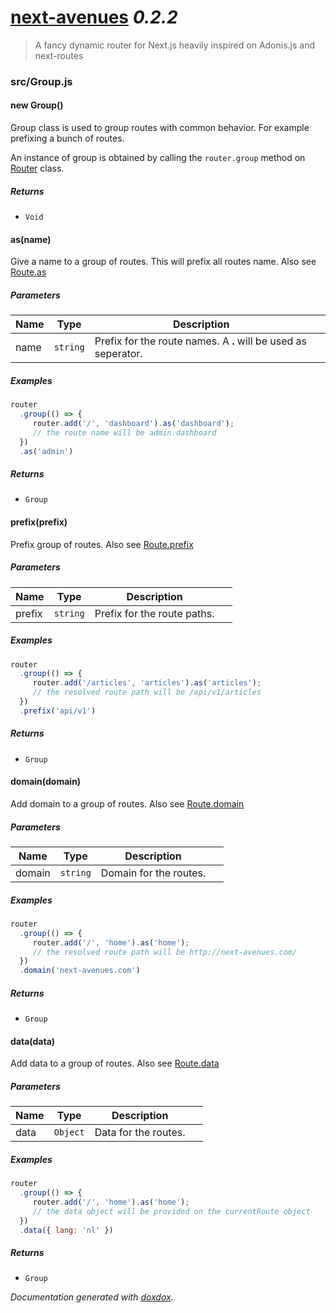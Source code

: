 # [next-avenues](https://github.com/samueljoos/next-avenues) *0.2.2*

> A fancy dynamic router for Next.js heavily inspired on Adonis.js and next-routes


### src/Group.js


#### new Group() 

Group class is used to group routes with
common behavior. For example prefixing a bunch
of routes.

An instance of group is obtained by calling the
`router.group` method on [Router](https://github.com/samueljoos/next-avenues/blob/master/docs/router.md)
class.






##### Returns


- `Void`



#### as(name) 

Give a name to a group of routes.
This will prefix all routes name.
Also see [Route.as](https://github.com/samueljoos/next-avenues/blob/master/docs/route.md#asname)




##### Parameters

| Name | Type | Description |  |
| ---- | ---- | ----------- | -------- |
| name | `string`  | Prefix for the route names. A **.** will be used as seperator. | &nbsp; |




##### Examples

```javascript
router
  .group(() => {
     router.add('/', 'dashboard').as('dashboard');
     // the route name will be admin.dashboard
  })
  .as('admin')
```


##### Returns


- `Group`  



#### prefix(prefix) 

Prefix group of routes.
Also see [Route.prefix](https://github.com/samueljoos/next-avenues/blob/master/docs/route.md#prefixprefix)




##### Parameters

| Name | Type | Description |  |
| ---- | ---- | ----------- | -------- |
| prefix | `string`  | Prefix for the route paths. | &nbsp; |




##### Examples

```javascript
router
  .group(() => {
     router.add('/articles', 'articles').as('articles');
     // the resolved route path will be /api/v1/articles
  })
  .prefix('api/v1')
```


##### Returns


- `Group`  



#### domain(domain) 

Add domain to a group of routes.
Also see [Route.domain](https://github.com/samueljoos/next-avenues/blob/master/docs/route.md#domaindomain)




##### Parameters

| Name | Type | Description |  |
| ---- | ---- | ----------- | -------- |
| domain | `string`  | Domain for the routes. | &nbsp; |




##### Examples

```javascript
router
  .group(() => {
     router.add('/', 'home').as('home');
     // the resolved route path will be http://next-avenues.com/
  })
  .domain('next-avenues.com')
```


##### Returns


- `Group`  



#### data(data) 

Add data to a group of routes.
Also see [Route.data](https://github.com/samueljoos/next-avenues/blob/master/docs/route.md#datadata)




##### Parameters

| Name | Type | Description |  |
| ---- | ---- | ----------- | -------- |
| data | `Object`  | Data for the routes. | &nbsp; |




##### Examples

```javascript
router
  .group(() => {
     router.add('/', 'home').as('home');
     // the data object will be provided on the currentRoute object
  })
  .data({ lang: 'nl' })
```


##### Returns


- `Group`  




*Documentation generated with [doxdox](https://github.com/neogeek/doxdox).*
